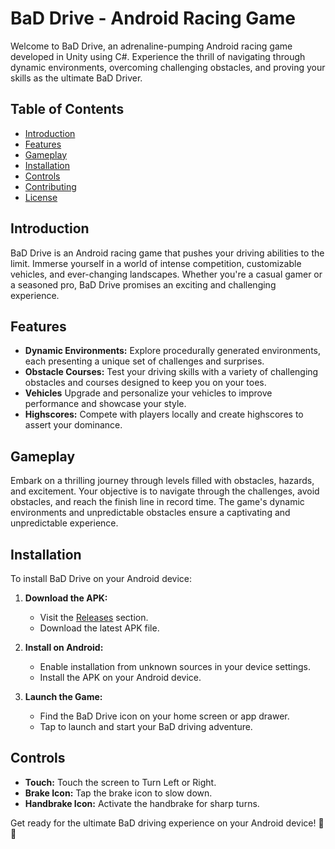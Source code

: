 # BaD Drive - Android Racing Game

Welcome to BaD Drive, an adrenaline-pumping Android racing game developed in Unity using C#. Experience the thrill of navigating through dynamic environments, overcoming challenging obstacles, and proving your skills as the ultimate BaD Driver.

## Table of Contents

- [Introduction](#introduction)
- [Features](#features)
- [Gameplay](#gameplay)
- [Installation](#installation)
- [Controls](#controls)
- [Contributing](#contributing)
- [License](#license)

## Introduction

BaD Drive is an Android racing game that pushes your driving abilities to the limit. Immerse yourself in a world of intense competition, customizable vehicles, and ever-changing landscapes. Whether you're a casual gamer or a seasoned pro, BaD Drive promises an exciting and challenging experience.

## Features

- **Dynamic Environments:** Explore procedurally generated environments, each presenting a unique set of challenges and surprises.
- **Obstacle Courses:** Test your driving skills with a variety of challenging obstacles and courses designed to keep you on your toes.
- **Vehicles** Upgrade and personalize your vehicles to improve performance and showcase your style.
- **Highscores:** Compete with players locally and create highscores to assert your dominance.

## Gameplay

Embark on a thrilling journey through levels filled with obstacles, hazards, and excitement. Your objective is to navigate through the challenges, avoid obstacles, and reach the finish line in record time. The game's dynamic environments and unpredictable obstacles ensure a captivating and unpredictable experience.

## Installation

To install BaD Drive on your Android device:

1. **Download the APK:**
   - Visit the [Releases](https://github.com/OmKumar07/Driving-Game-Unity/releases/tag/v2.9.0-final) section.
   - Download the latest APK file.

2. **Install on Android:**
   - Enable installation from unknown sources in your device settings.
   - Install the APK on your Android device.

3. **Launch the Game:**
   - Find the BaD Drive icon on your home screen or app drawer.
   - Tap to launch and start your BaD driving adventure.

## Controls

- **Touch:** Touch the screen to Turn Left or Right.
- **Brake Icon:** Tap the brake icon to slow down.
- **Handbrake Icon:** Activate the handbrake for sharp turns.

Get ready for the ultimate BaD driving experience on your Android device! 🚗💨
